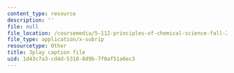 ```yaml
---
content_type: resource
description: ''
file: null
file_location: /coursemedia/5-112-principles-of-chemical-science-fall-2005/1d43c7a3cd4d53188d9b7f0af51a6ec3_hjFnG8m6mCc.vtt
file_type: application/x-subrip
resourcetype: Other
title: 3play caption file
uid: 1d43c7a3-cd4d-5318-8d9b-7f0af51a6ec3
---
```

